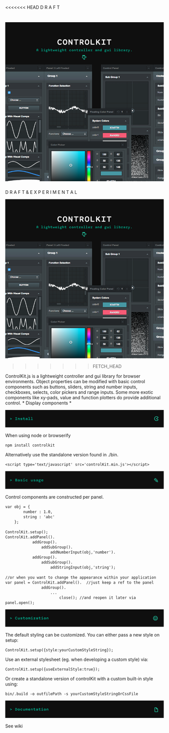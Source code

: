<<<<<<< HEAD
D R A F T

![Peng!](image-0.png)
=======
D R A F T & E X P E R I M E N T A L

![Peng!](image.png)
>>>>>>> FETCH_HEAD

ControlKit.js is a lightweight controller and gui library for browser environments.
Object properties can be modified with basic control components such
as buttons, sliders, string and number inputs,  checkboxes,  selects, color pickers and
range inputs. Some more exotic components like xy-pads, value and function plotters do provide additional
control. * Display components *



![Peng!](image-1.png)


When using node or browserify

    npm install controlkit
Alternatively use the standalone version found in ./bin.

    <script type='text/javascript' src='controlKit.min.js'></script>


![Peng!](image-2.png)


Control components are constructed per panel.


    var obj = {
            number : 1.0,
            string : 'abc'
        };

    ControlKit.setup();
    ControlKit.addPanel().
                addGroup().
                    addSubGroup().
                        addNumberInput(obj,'number').
                addGroup().
                    addSubGroup().
                        addStringInput(obj,'string');

    //or when you want to change the appearance within your application
    var panel = ControlKit.addPanel().  //just keep a ref to the panel
                    addGroup().
                        ...
                            close(); //and reopen it later via panel.open();



![Peng!](image-3.png)


The default styling can be customized. You can either pass a new style on setup:

    ControlKit.setup({style:yourCustomStyleString});

Use an external stylesheet (eg. when developing a custom style) via:

    ControlKit.setup({useExternalStyle:true});

Or create a standalone version of controlKit with a custom built-in style using:

    bin/.build -o outfilePath -s yourCustomStyleStringOrCssFile


![Peng!](image-4.png)

See wiki
